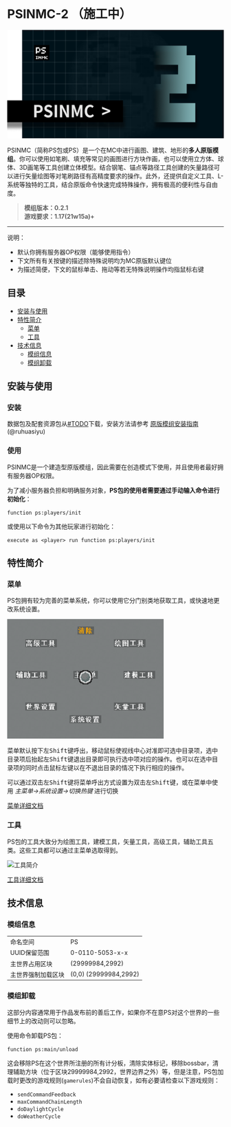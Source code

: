 # PSINMC-2  （施工中）

![banner](./img/banner.png)

PSINMC（简称PS包或PS）是一个在MC中进行画图、建筑、地形的**多人原版模组**。你可以使用如笔刷、填充等常见的画图进行方块作画，也可以使用立方体、球体、3D画笔等工具创建立体模型。结合钢笔、锚点等路径工具创建的矢量路径可以进行矢量绘图等对笔刷路径有高精度要求的操作。此外，还提供自定义工具、L-系统等独特的工具，结合原版命令快速完成特殊操作，拥有极高的便利性与自由度。

> **模组版本：0.2.1**  
> **游戏要求：1.17(21w15a)+**

---

说明：

- 默认你拥有服务器OP权限（能够使用指令）
- 下文所有有关按键的描述除特殊说明均为MC原版默认键位
- 为描述简便，下文的鼠标单击、拖动等若无特殊说明操作均指<kbd>鼠标右键</kbd>

## **目录**

- [安装与使用](#安装与使用)
- [特性简介](#特性简介)
  - [菜单](#菜单)
  - [工具](#工具)
- [技术信息](#技术信息)
  - [模组信息](#模组信息)
  - [模组卸载](#模组卸载)

## **安装与使用**

### **安装**

数据包及配套资源包从[#TODO](#TODO)下载，安装方法请参考 [原版模组安装指南](https://www.mcbbs.net/thread-912853-1-1.html) (@ruhuasiyu)

### **使用**

PSINMC是一个建造型原版模组，因此需要在创造模式下使用，并且使用者最好拥有服务器OP权限。

为了减小服务器负担和明确服务对象，**PS包的使用者需要通过手动输入命令进行初始化**：

```mcfunction
function ps:players/init
```

或使用以下命令为其他玩家进行初始化：

```mcfunction
execute as <player> run function ps:players/init
```

## **特性简介**

### **菜单**

PS包拥有较为完善的菜单系统，你可以使用它分门别类地获取工具，或快速地更改系统设置。

![#TODO 临时图片](./img/menu.png)

菜单默认按下<kbd>左Shift</kbd>键呼出，移动鼠标使视线中心对准即可选中目录项，选中目录项后抬起<kbd>左Shift</kbd>键退出目录即可执行选中项对应的操作。也可以在选中目录项的同时点击<kbd>鼠标左键</kbd>以在不退出目录的情况下执行相应的操作。

可以通过双击<kbd>左Shift</kbd>键将菜单呼出方式设置为双击<kbd>左Shift</kbd>键，或在菜单中使用 _主菜单->系统设置->切换热键_ 进行切换

[菜单详细文档](./article/menu.md)

### **工具**

PS包的工具大致分为绘图工具，建模工具，矢量工具，高级工具，辅助工具五类。这些工具都可以通过主菜单选取得到。

![工具简介](#TODO)

[工具详细文档](./article/tools.md)

## **技术信息**

### **模组信息**

|                   |                       |
|-                  |-                      |
|命名空间           |PS                     |
|UUID保留范围       |0-0110-5053-x-x        |
|主世界占用区块     |(29999984,2992)        |
|主世界强制加载区块 |(0,0)  (29999984,2992) |

### **模组卸载**

这部分内容通常用于作品发布前的善后工作，如果你不在意PS对这个世界的一些细节上的改动则可以忽略。

使用命令卸载PS包：

```mcfunction
function ps:main/unload
```

这会移除PS在这个世界所注册的所有计分板，清除实体标记，移除bossbar，清理辅助方块（位于区块29999984,2992，世界边界之外）等，但是注意，PS包加载时更改的游戏规则(`gamerules`)不会自动恢复，如有必要请检查以下游戏规则：

- `sendCommandFeedback`
- `maxCommandChainLength`
- `doDaylightCycle`
- `doWeatherCycle`
